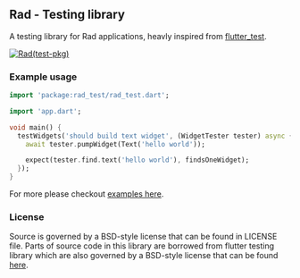 ## Rad - Testing library

A testing library for Rad applications, heavly inspired from [flutter_test](https://api.flutter.dev/flutter/flutter_test/flutter_test-library.html).

[![Rad(test-pkg)](https://github.com/erlage/rad/actions/workflows/rad_test_pkg.yml/badge.svg)](https://github.com/erlage/rad/actions/workflows/rad_test_pkg.yml)

### Example usage

```dart
import 'package:rad_test/rad_test.dart';

import 'app.dart';

void main() {
  testWidgets('should build text widget', (WidgetTester tester) async {
    await tester.pumpWidget(Text('hello world'));

    expect(tester.find.text('hello world'), findsOneWidget);
  });
}
```

For more please checkout [examples here](https://github.com/erlage/rad/tree/main/packages/rad/test/tests/framework).

### License

Source is governed by a BSD-style license that can be found in LICENSE file. Parts of source code in this library are borrowed from flutter testing library which are also governed by a BSD-style license that can be found [here](https://github.com/flutter/flutter/blob/master/LICENSE).

